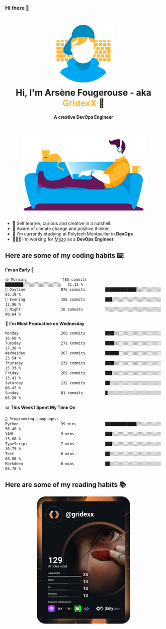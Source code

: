 ### Hi there 👋

<!--
**GridexX/gridexx** is a ✨ _special_ ✨ repository because its `README.md` (this file) appears on your GitHub profile.

Here are some ideas to get you started:

- 🔭 I’m currently working on ...
- 🌱 I’m currently learning ...
- 👯 I’m looking to collaborate on ...
- 🤔 I’m looking for help with ...
- 💬 Ask me about ...
- 📫 How to reach me: ...
- 😄 Pronouns: ...
- ⚡ Fun fact: ...
-->


<!-- Header -->
<h1 align="center">
  <img src="./images/user_profile.png" width="200">
  <br>
  Hi, I'm Arsène Fougerouse - aka <span style="color:#ffb72e">GridexX</span> 👋
</h1>


<p align="center">
  <b>A creative DevOps Engineer </b>
</p>
<br/>
<p align="center">
  <img src="./images/man_couch.png" width="400">
</p>

- 🎨 Self learner, curious and creative in a nutshell. 
- 🌱 Aware of climate change and positive thinker.
- 📕 I'm currently studying at Polytech Montpellier in **DevOps**
- 👨🏻‍💻 I'm working for [Mezo](https://meso-lr.umontpellier.fr/) as a **DevOps Engineer**


## Here are some of my coding habits ⌨️

<!-- Add a section about tech and Ops stack
  Like this one : https://github.com/Xanthus58#-tech-stack
-->
<!--START_SECTION:waka-->
**I'm an Early 🐤** 

```text
🌞 Morning                485 commits         ████████░░░░░░░░░░░░░░░░░   31.11 % 
🌆 Daytime                876 commits         ██████████████░░░░░░░░░░░   56.19 % 
🌃 Evening                188 commits         ███░░░░░░░░░░░░░░░░░░░░░░   12.06 % 
🌙 Night                  10 commits          ░░░░░░░░░░░░░░░░░░░░░░░░░   00.64 % 
```
📅 **I'm Most Productive on Wednesday** 

```text
Monday                   260 commits         ████░░░░░░░░░░░░░░░░░░░░░   16.68 % 
Tuesday                  271 commits         ████░░░░░░░░░░░░░░░░░░░░░   17.38 % 
Wednesday                367 commits         ██████░░░░░░░░░░░░░░░░░░░   23.54 % 
Thursday                 239 commits         ████░░░░░░░░░░░░░░░░░░░░░   15.33 % 
Friday                   209 commits         ███░░░░░░░░░░░░░░░░░░░░░░   13.41 % 
Saturday                 132 commits         ██░░░░░░░░░░░░░░░░░░░░░░░   08.47 % 
Sunday                   81 commits          █░░░░░░░░░░░░░░░░░░░░░░░░   05.20 % 
```


📊 **This Week I Spent My Time On** 

```text
💬 Programming Languages: 
Python                   39 mins             ██████████████░░░░░░░░░░░   56.49 % 
YAML                     9 mins              ███░░░░░░░░░░░░░░░░░░░░░░   13.68 % 
TypeScript               7 mins              ███░░░░░░░░░░░░░░░░░░░░░░   10.79 % 
Text                     6 mins              ██░░░░░░░░░░░░░░░░░░░░░░░   08.80 % 
Markdown                 6 mins              ██░░░░░░░░░░░░░░░░░░░░░░░   08.76 % 
```


<!--END_SECTION:waka-->

## Here are some of my reading habits 📚
<div  align="center">
  <img src="./images/devcard.svg" width="300">
</div>
